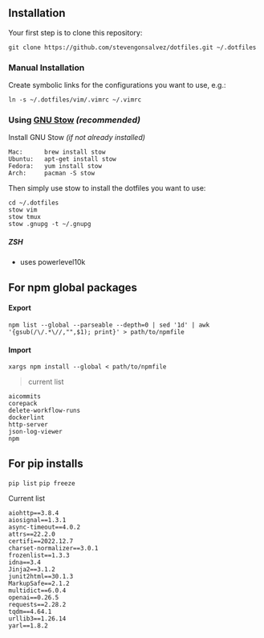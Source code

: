 Installation
------------
Your first step is to clone this repository:

    git clone https://github.com/stevengonsalvez/dotfiles.git ~/.dotfiles

### Manual Installation
Create symbolic links for the configurations you want to use, e.g.:

    ln -s ~/.dotfiles/vim/.vimrc ~/.vimrc


### Using [GNU Stow](https://www.gnu.org/software/stow/) _(recommended)_
Install GNU Stow _(if not already installed)_

    Mac:      brew install stow
    Ubuntu:   apt-get install stow
    Fedora:   yum install stow
    Arch:     pacman -S stow

Then simply use stow to install the dotfiles you want to use:

    cd ~/.dotfiles
    stow vim
    stow tmux
    stow .gnupg -t ~/.gnupg

##### ZSH
- uses powerlevel10k

## For npm global packages
#### Export
`npm list --global --parseable --depth=0 | sed '1d' | awk '{gsub(/\/.*\//,"",$1); print}' > path/to/npmfile`

#### Import
`xargs npm install --global < path/to/npmfile`

>current list
```
aicommits
corepack
delete-workflow-runs
dockerlint
http-server
json-log-viewer
npm
```

## For pip installs

`pip list`
`pip freeze`

Current list

```
aiohttp==3.8.4
aiosignal==1.3.1
async-timeout==4.0.2
attrs==22.2.0
certifi==2022.12.7
charset-normalizer==3.0.1
frozenlist==1.3.3
idna==3.4
Jinja2==3.1.2
junit2html==30.1.3
MarkupSafe==2.1.2
multidict==6.0.4
openai==0.26.5
requests==2.28.2
tqdm==4.64.1
urllib3==1.26.14
yarl==1.8.2
```